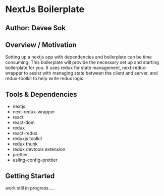 # NextJs Boilerplate

## Author: Davee Sok

## Overview / Motivation

Setting up a nextjs app with dependencies and boilerplate can be time consuming. This boilerplate will provide the necessary set up and starting boilerplate for you. It uses redux for state management, next-redux-wrapper to assist with managing state between the client and server, and redux-toolkit to help write redux logic.

## Tools & Dependencies

- nextjs
- next-redux-wrapper
- react
- react-dom
- redux
- react-redux
- reduxjs toolkit
- redux thunk
- redux devtools extension
- prettier
- esling-config-prettier

## Getting Started

work still in progress.....
